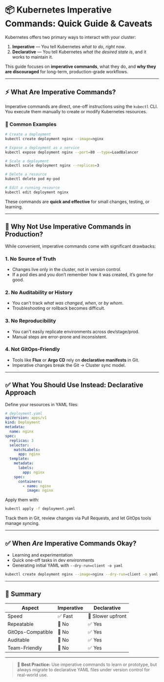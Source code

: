 # 📦 Kubernetes Imperative Commands: Quick Guide & Caveats

Kubernetes offers two primary ways to interact with your cluster:

1. **Imperative** — You tell Kubernetes *what to do*, *right now*.
2. **Declarative** — You tell Kubernetes *what the desired state is*, and it works to maintain it.

This guide focuses on **imperative commands**, what they do, and **why they are discouraged** for long-term, production-grade workflows.

---

## ⚡ What Are Imperative Commands?

Imperative commands are direct, one-off instructions using the `kubectl` CLI. You execute them manually to create or modify Kubernetes resources.

### 🔧 Common Examples

```bash
# Create a deployment
kubectl create deployment nginx --image=nginx

# Expose a deployment as a service
kubectl expose deployment nginx --port=80 --type=LoadBalancer

# Scale a deployment
kubectl scale deployment nginx --replicas=3

# Delete a resource
kubectl delete pod my-pod

# Edit a running resource
kubectl edit deployment nginx
```

These commands are **quick and effective** for small changes, testing, or learning.

---

## 🚫 Why Not Use Imperative Commands in Production?

While convenient, imperative commands come with significant drawbacks:

### 1. **No Source of Truth**
- Changes live only in the cluster, not in version control.
- If a pod dies and you don’t remember how it was created, it’s gone for good.

### 2. **No Auditability or History**
- You can't track *what was changed*, *when*, or *by whom*.
- Troubleshooting or rollback becomes difficult.

### 3. **No Reproducibility**
- You can't easily replicate environments across dev/stage/prod.
- Manual steps are error-prone and inconsistent.

### 4. **Not GitOps-Friendly**
- Tools like **Flux** or **Argo CD** rely on **declarative manifests** in Git.
- Imperative changes break the Git → Cluster sync model.

---

## ✅ What You Should Use Instead: Declarative Approach

Define your resources in YAML files:

```yaml
# deployment.yaml
apiVersion: apps/v1
kind: Deployment
metadata:
  name: nginx
spec:
  replicas: 3
  selector:
    matchLabels:
      app: nginx
  template:
    metadata:
      labels:
        app: nginx
    spec:
      containers:
        - name: nginx
          image: nginx
```

Apply them with:

```bash
kubectl apply -f deployment.yaml
```

Track them in Git, review changes via Pull Requests, and let GitOps tools manage syncing.

---

## ✅ When *Are* Imperative Commands Okay?

- Learning and experimentation
- Quick one-off tasks in dev environments
- Generating initial YAML with `--dry-run=client -o yaml`

```bash
kubectl create deployment nginx --image=nginx --dry-run=client -o yaml > nginx-deployment.yaml
```

---

## 📝 Summary

| Aspect            | Imperative | Declarative      |
| ----------------- | ---------- | ---------------- |
| Speed             | ✅ Fast     | 🚫 Slower upfront |
| Repeatable        | 🚫 No       | ✅ Yes            |
| GitOps-Compatible | 🚫 No       | ✅ Yes            |
| Auditable         | 🚫 No       | ✅ Yes            |
| Team-Friendly     | 🚫 No       | ✅ Yes            |

---

> 🧠 **Best Practice:** Use imperative commands to learn or prototype, but always migrate to declarative YAML files under version control for real-world use.
